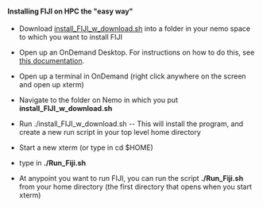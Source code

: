 #### Installing FIJI on HPC the "easy way"
* Download [install_FIJI_w_download.sh](https://github.com/FrancisCrickInstitute/CALM/blob/master/Fiji/install_FIJI_w_download.sh) into a folder in your nemo space to which you want to install FIJI
* Open up an OnDemand Desktop. For instructions on how to do this, see [this documentation](https://wiki.thecrick.org/display/HPC/OnDemand).
* Open up a terminal in OnDemand (right click anywhere on the screen and open up xterm)
* Navigate to the folder on Nemo in which you put **install_FIJI_w_download.sh**
* Run ./install_FIJI_w_download.sh   -- This will install the program, and create a new run script in your top level home directory
* Start a new xterm (or type in cd $HOME)
* type in **./Run_Fiji.sh**

* At anypoint you want to run FIJI, you can run the script **./Run_Fiji.sh** from your home directory (the first directory that opens when you start xterm)


